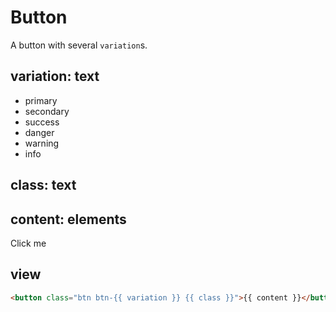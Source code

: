 # Button

A button with several `variation`s.

## variation: text
- primary
- secondary
- success
- danger
- warning
- info

## class: text

## content: elements
Click me

## view
```html
<button class="btn btn-{{ variation }} {{ class }}">{{ content }}</button>
```
